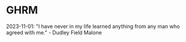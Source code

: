# GHRM

2023-11-01: "I have never in my life learned anything from any man who agreed with me." - Dudley Field Malone